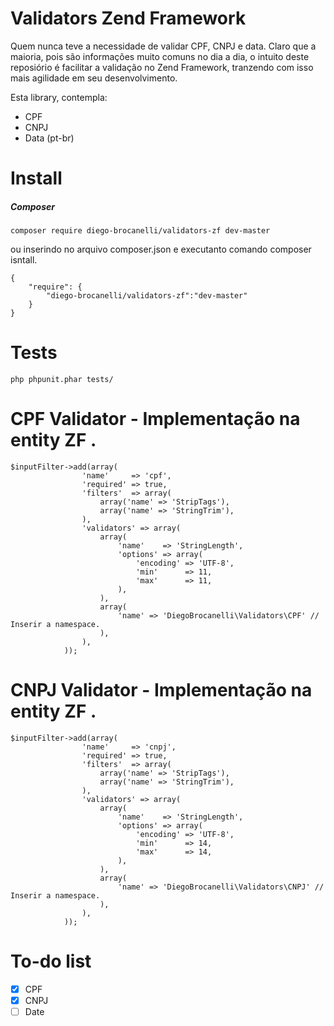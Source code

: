 # Validators Zend Framework
Quem nunca teve a necessidade de validar CPF, CNPJ e data. Claro que a maioria, pois são informações muito comuns no dia a dia, o intuito deste reposiório é facilitar a validação no Zend Framework, tranzendo com isso mais agilidade em seu desenvolvimento.

Esta library, contempla:
   - CPF
   - CNPJ
   - Data (pt-br)

# Install

##### Composer

```
composer require diego-brocanelli/validators-zf dev-master
```
ou inserindo no arquivo composer.json e executanto comando composer isntall.
```
{
    "require": {
        "diego-brocanelli/validators-zf":"dev-master"
    }
}
```

# Tests
```
php phpunit.phar tests/
```

# CPF Validator - Implementação na entity ZF .
```
$inputFilter->add(array(
                'name'     => 'cpf',
                'required' => true,
                'filters'  => array(
                    array('name' => 'StripTags'),
                    array('name' => 'StringTrim'),
                ),
                'validators' => array(
                    array(
                        'name'    => 'StringLength',
                        'options' => array(
                            'encoding' => 'UTF-8',
                            'min'      => 11,
                            'max'      => 11,
                        ),
                    ),
                    array(
                        'name' => 'DiegoBrocanelli\Validators\CPF' // Inserir a namespace.
                    ),
                ),
            ));
```

# CNPJ Validator - Implementação na entity ZF .
```
$inputFilter->add(array(
                'name'     => 'cnpj',
                'required' => true,
                'filters'  => array(
                    array('name' => 'StripTags'),
                    array('name' => 'StringTrim'),
                ),
                'validators' => array(
                    array(
                        'name'    => 'StringLength',
                        'options' => array(
                            'encoding' => 'UTF-8',
                            'min'      => 14,
                            'max'      => 14,
                        ),
                    ),
                    array(
                        'name' => 'DiegoBrocanelli\Validators\CNPJ' // Inserir a namespace.
                    ),
                ),
            ));
```
   
# To-do list  

* [X] CPF
* [X] CNPJ
* [ ] Date
